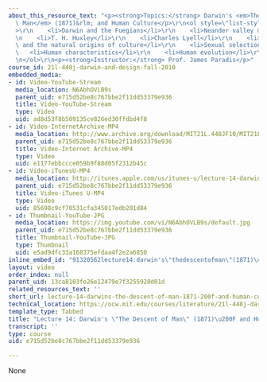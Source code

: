 ```yaml
---
about_this_resource_text: "<p><strong>Topics:</strong> Darwin's <em>The Descent of\
  \ Man</em> (1871)&rlm; and Human Culture</p>\r\n<ol style=\"list-style-type:disc\"\
  >\r\n    <li>Darwin and the Fuegians</li>\r\n    <li>Neander valley discoveries</li>\r\
  \n    <li>T. H. Huxley</li>\r\n    <li>Charles Lyell</li>\r\n    <li>Edward Tylor\
  \ and the natural origins of culture</li>\r\n    <li>Sexual selection</li>\r\n \
  \   <li>Human characteristics</li>\r\n    <li>Human evolution</li>\r\n    <li>Paleoanthropology</li>\r\
  \n</ol>\r\n<p><strong>Instructor:</strong> Prof. James Paradis</p>"
course_id: 21l-448j-darwin-and-design-fall-2010
embedded_media:
- id: Video-YouTube-Stream
  media_location: N6AbhOVLB9s
  parent_uid: e715d52be8c767bbe2f11dd53379e936
  title: Video-YouTube-Stream
  type: Video
  uid: ad8d53f8b509135ce826ed30ffdbd4f8
- id: Video-InternetArchive-MP4
  media_location: http://www.archive.org/download/MIT21L.448JF10/MIT21L_448JF10_lec14_300k.mp4
  parent_uid: e715d52be8c767bbe2f11dd53379e936
  title: Video-Internet Archive-MP4
  type: Video
  uid: e1177ebbccce059b9f88d05f2312b45c
- id: Video-iTunesU-MP4
  media_location: http://itunes.apple.com/us/itunes-u/lecture-14-darwins-descent/id524410263?i=114469497
  parent_uid: e715d52be8c767bbe2f11dd53379e936
  title: Video-iTunes U-MP4
  type: Video
  uid: 85698c9cf70531cfa345017edb201d84
- id: Thumbnail-YouTube-JPG
  media_location: https://img.youtube.com/vi/N6AbhOVLB9s/default.jpg
  parent_uid: e715d52be8c767bbe2f11dd53379e936
  title: Thumbnail-YouTube-JPG
  type: Thumbnail
  uid: e5ad9dfc33a168375efdaa4f2e2a6850
inline_embed_id: "91320562lecture14:darwin's\"thedescentofman\"(1871)\u200Fandhumanculture69528694"
layout: video
order_index: null
parent_uid: 13ca8103fe26e12479e7f3255920d01d
related_resources_text: ''
short_url: lecture-14-darwins-the-descent-of-man-1871-200f-and-human-culture
technical_location: https://ocw.mit.edu/courses/literature/21l-448j-darwin-and-design-fall-2010/video-lectures/lecture-14-darwins-the-descent-of-man-1871-200f-and-human-culture
template_type: Tabbed
title: "Lecture 14: Darwin's \"The Descent of Man\" (1871)\u200F and Human Culture"
transcript: ''
type: course
uid: e715d52be8c767bbe2f11dd53379e936

---
```

None